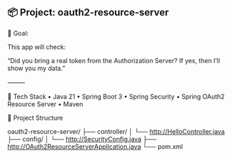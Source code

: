 ## 📦 Project: oauth2-resource-server

🎯 Goal:

This app will check:

“Did you bring a real token from the Authorization Server? If yes, then I’ll show you my data.”

⸻

🧰 Tech Stack
• Java 21
• Spring Boot 3
• Spring Security
• Spring OAuth2 Resource Server
• Maven

📁 Project Structure

oauth2-resource-server/
├── controller/
│   └── http://HelloController.java
├── config/
│   └── http://SecurityConfig.java
├── http://OAuth2ResourceServerApplication.java
└── pom.xml
